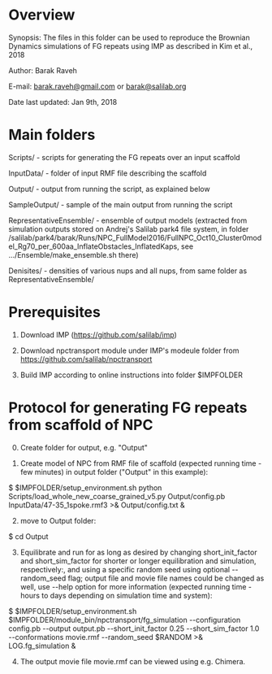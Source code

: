  Overview
==========
Synopsis: The files in this folder can be used to reproduce the Brownian Dynamics simulations of FG repeats using IMP
          as described in Kim et al., 2018

Author: Barak Raveh

E-mail: barak.raveh@gmail.com or barak@salilab.org

Date last updated: Jan 9th, 2018

 Main folders
==============
Scripts/ - scripts for generating the FG repeats over an input scaffold

InputData/ - folder of input RMF file describing the scaffold

Output/ - output from running the script, as explained below

SampleOutput/ - sample of the main output from running the script

RepresentativeEnsemble/ - ensemble of output models (extracted from simulation outputs stored on Andrej's Salilab park4 file system, in folder /salilab/park4/barak/Runs/NPC_FullModel2016/FullNPC_Oct10_Cluster0model_Rg70_per_600aa_InflateObstacles_InflatedKaps, see .../Ensemble/make_ensemble.sh there)

Denisites/ - densities of various nups and all nups, from same folder as RepresentativeEnsemble/

 Prerequisites
===============
1) Download IMP (https://github.com/salilab/imp)

2) Download npctransport module under IMP's modeule folder from https://github.com/salilab/npctransport

3) Build IMP according to online instructions into folder $IMPFOLDER

 Protocol for generating FG repeats from scaffold of NPC
=========================================================
0) Create folder for output, e.g. "Output"

1) Create model of NPC from RMF file of scaffold (expected running time - few minutes) in output folder ("Output" in this example):

$ $IMPFOLDER/setup_environment.sh python Scripts/load_whole_new_coarse_grained_v5.py Output/config.pb InputData/47-35_1spoke.rmf3  >& Output/config.txt &


2) move to Output folder:

$ cd Output


3) Equilibrate and run for as long as desired by changing short_init_factor and short_sim_factor for shorter or longer equilibration and simulation, respectively:, and using a specific random seed using optional --random_seed flag; output file and movie file names could be changed as well, use --help option for more information (expected running time - hours to days depending on simulation time and system):

$ $IMPFOLDER/setup_environment.sh $IMPFOLDER/module_bin/npctransport/fg_simulation --configuration config.pb  --output output.pb --short_init_factor 0.25 --short_sim_factor 1.0 --conformations movie.rmf --random_seed $RANDOM >& LOG.fg_simulation &


4) The output movie file movie.rmf can be viewed using e.g. Chimera.
